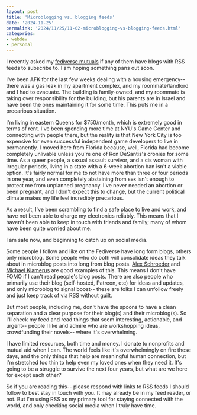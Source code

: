 ```yaml
---
layout: post
title: 'Microblogging vs. blogging feeds'
date: '2024-11-25'
permalink: '2024/11/25/11-02-microblogging-vs-blogging-feeds.html'
categories: 
- webdev
- personal
---
```


I recently asked my [fediverse mutuals](http://social.city-of-glass.net/@cidney) if any of them have blogs with RSS feeds to subscribe to. I am hoping something pans out soon.

I've been AFK for the last few weeks dealing with a housing
emergency-- there was a gas leak in my apartment complex, and my
roommate/landlord and I had to evacuate. The building is family-owned,
and my roommate is taking over responsibility for the building, but
his parents are in Israel and have been the ones maintaining it for
some time. This puts me in a precarious situation.

I'm living in eastern Queens for $750/month, which is extremely good
in terms of rent. I've been spending more time at NYU's Game Center
and connecting with people there, but the reality is that New York
City is too expensive for even successful independent game developers
to live in permanently. I moved here from Florida because, well,
Florida had become completely unlivable unless you're one of Ron
DeSantis's cronies for some time. As a queer people, a sexual assault
survivor, and a cis woman with irregular periods, living in a state
with a 6-week abortion ban isn't a viable option. It's fairly normal
for me to not have more than three or four periods in one year, and
even completely abstaining from sex isn't enough to protect me from
unplanned pregnancy. I've never needed an abortion or been pregnant,
and I don't expect this to change, but the current political climate
makes my life feel incredibly precarious.

As a result, I've been scrambling to find a safe place to live and
work, and have not been able to charge my electronics reliably. This
means that I haven't been able to keep in touch with friends and
family; many of whom have been quite worried about me.

I am safe now, and beginning to catch up on social media.

Some people I follow and like on the Fediverse have long form blogs,
others only microblog. Some people who do both will consolidate ideas
they talk about in microblog posts into long from blog posts. [Alex
Schroeder](https://alexschroeder.ch/view/index) and [Michael
Klamerus](https://virtualmoose.org/) are good examples of this. This
means I don't have FOMO if I can't read people's blog posts. There are
also people who primarily use their blog (self-hosted, Patreon, etc)
for ideas and updates, and only microblog to signal boost-- these are
folks I can unfollow freely and just keep track of via RSS without
guilt.

But most people, including me, don't have the spoons to have a clean
separation and a clear purpose for their blog(s) and their
microblog(s). So I'll check my feed and read things that seem
interesting, actionable, and urgent-- people I like and admire who are
workshopping ideas, crowdfunding their novels-- where it's
overwhelming.

I have limited resources, both time and money. I donate to nonprofits
and mutual aid when I can. The world feels like it's overwhelmingly on
fire these days, and the only things that help are meaningful human
connection, but I'm stretched too thin to help even my loved ones when
they need it. It's going to be a struggle to survive the next four
years, but what are we here for except each other?

So if you are reading this-- please respond with links to RSS feeds I
should follow to best stay in touch with you. It may already be in my
feed reader, or not. But I'm using RSS as my primary tool for staying
connected with the world, and only checking social media when I truly
have time.
